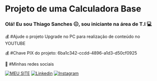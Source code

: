 # Projeto de uma Calculadora Base



### Olá! Eu sou Thiago Sanches 😐,  sou iniciante na área de T.I 💻

💰 #Ajude o projeto Upgrade no PC para realização de conteúdo no YOUTUBE

💰 #Chave PIX do projeto:
6ba1c342-ccdd-4896-a1d3-d50cf0925

🚀 #Minhas redes sociais

[![MEU SITE](https://img.shields.io/badge/website-000000?style=for-the-badge&logo=About.me&logoColor=white)](https://sanchessky.github.io/meu-site/)
[![Linkedin](https://img.shields.io/badge/LinkedIn-0077B5?style=for-the-badge&logo=linkedin&logoColor=white)](https://www.linkedin.com/in/thiagosanches07)
[![Instagram](https://img.shields.io/badge/Instagram-E4405F?style=for-the-badge&logo=instagram&logoColor=white)](https://www.instagram.com/espetacular_sanches/)


